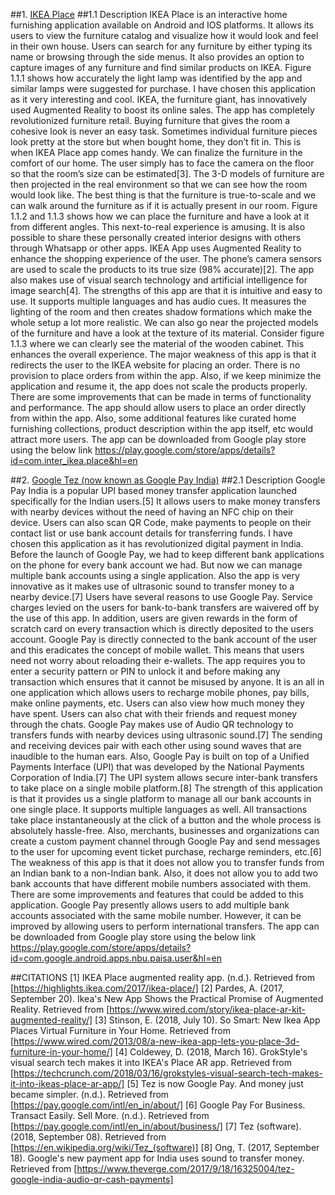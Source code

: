 ##1. [IKEA Place](https://play.google.com/store/apps/details?id=com.inter_ikea.place&hl=en) 
##1.1 Description
IKEA Place is an interactive home furnishing application available on Android and IOS platforms. It allows its users to view the furniture catalog and visualize how it would look and feel in their own house. Users can search for any furniture by either typing its name or browsing through the side menus. It also provides an option to capture images of any furniture and find similar products on IKEA. Figure 1.1.1 shows how accurately the light lamp was identified by the app and similar lamps were suggested for purchase.
I have chosen this application as it very interesting and cool. IKEA, the furniture giant, has innovatively used Augmented Reality to boost its online sales. The app has completely revolutionized furniture retail. 
Buying furniture that gives the room a cohesive look is never an easy task. Sometimes individual furniture pieces look pretty at the store but when bought home, they don’t fit in. This is when IKEA Place app comes handy. We can finalize the furniture in the comfort of our home. The user simply has to face the camera on the floor so that the room’s size can be estimated[3]. The 3-D models of furniture are then projected in the real environment so that we can see how the room would look like. The best thing is that the furniture is true-to-scale and we can walk around the furniture as if it is actually present in our room. Figure 1.1.2 and 1.1.3 shows how we can place the furniture and have a look at it from different angles. This next-to-real experience is amusing. It is also possible to share these personally created interior designs with others through Whatsapp or other apps. 
IKEA App uses Augmented Reality to enhance the shopping experience of the user. The phone’s camera sensors are used to scale the products to its true size (98% accurate)[2]. The app also makes use of visual search technology and artificial intelligence for image search[4].
The strengths of this app are that it is intuitive and easy to use. It supports multiple languages and has audio cues. It measures the lighting of the room and then creates shadow formations which make the whole setup a lot more realistic. We can also go near the projected models of the furniture and have a look at the texture of its material. Consider figure 1.1.3 where we can clearly see the material of the wooden cabinet. This enhances the overall experience. The major weakness of this app is that it redirects the user to the IKEA website for placing an order. There is no provision to place orders from within the app. Also, if we keep minimize the application and resume it, the app does not scale the products properly. 
There are some improvements that can be made in terms of functionality and performance. The app should allow users to place an order directly from within the app. Also, some additional features like curated home furnishing collections, product description within the app itself, etc would attract more users.
The app can be downloaded from Google play store using the below link https://play.google.com/store/apps/details?id=com.inter_ikea.place&hl=en

##2. [Google Tez (now known as Google Pay India)](https://play.google.com/store/apps/details?id=com.google.android.apps.nbu.paisa.user&hl=en)
##2.1 Description
Google Pay India is a popular UPI based money transfer application launched specifically for the Indian users.[5] It allows users to make money transfers with nearby devices without the need of having an NFC chip on their device. Users can also scan QR Code, make payments to people on their contact list or use bank account details for transferring funds.
I have chosen this application as it has revolutionized digital payment in India. Before the launch of Google Pay, we had to keep different bank applications on the phone for every bank account we had. But now we can manage multiple bank accounts using a single application. Also the app is very innovative as it makes use of ultrasonic sound to transfer money to a nearby device.[7]
Users have several reasons to use Google Pay. Service charges levied on the users for bank-to-bank transfers are waivered off by the use of this app. In addition, users are given rewards in the form of scratch card on every transaction which is directly deposited to the users account. Google Pay is directly connected to the bank account of the user and this eradicates the concept of mobile wallet. This means that users need not worry about reloading their e-wallets. The app requires you to enter a security pattern or PIN to unlock it and before making any transaction which ensures that it cannot be misused by anyone. It is an all in one application which allows users to recharge mobile phones, pay bills, make online payments, etc. Users can also view how much money they have spent. Users can also chat with their friends and request money through the chats.
Google Pay makes use of Audio QR technology to transfers funds with nearby devices using ultrasonic sound.[7] The sending and receiving devices pair with each other using sound waves that are inaudible to the human ears. Also, Google Pay is built on top of a Unified Payments Interface (UPI) that was developed by the National Payments Corporation of India.[7] The UPI system allows secure inter-bank transfers to take place on a single mobile platform.[8]
The strength of this application is that it provides us a single platform to manage all our bank accounts in one single place. It supports multiple languages as well. All transactions take place instantaneously at the click of a button and the whole process is absolutely hassle-free. Also, merchants, businesses and organizations can create a custom payment channel through Google Pay and send messages to the user for upcoming event ticket purchase, recharge reminders, etc.[6] The weakness of this app is that it does not allow you to transfer funds from an Indian bank to a non-Indian bank. Also, it does not allow you to add two bank accounts that have different mobile numbers associated with them.
There are some improvements and features that could be added to this application. Google Pay presently allows users to add multiple bank accounts associated with the same mobile number. However, it can be improved by allowing users to perform international transfers.
The app can be downloaded from Google play store using the below link https://play.google.com/store/apps/details?id=com.google.android.apps.nbu.paisa.user&hl=en

##CITATIONS
[1] IKEA Place augmented reality app. (n.d.). Retrieved from [https://highlights.ikea.com/2017/ikea-place/]
[2] Pardes, A. (2017, September 20). Ikea's New App Shows the Practical Promise of Augmented Reality. Retrieved from [https://www.wired.com/story/ikea-place-ar-kit-augmented-reality/]
[3] Stinson, E. (2018, July 10). So Smart: New Ikea App Places Virtual Furniture in Your Home. Retrieved from [https://www.wired.com/2013/08/a-new-ikea-app-lets-you-place-3d-furniture-in-your-home/]
[4] Coldewey, D. (2018, March 16). GrokStyle's visual search tech makes it into IKEA's Place AR app. Retrieved from [https://techcrunch.com/2018/03/16/grokstyles-visual-search-tech-makes-it-into-ikeas-place-ar-app/]
[5] Tez is now Google Pay. And money just became simpler. (n.d.). Retrieved from [https://pay.google.com/intl/en_in/about/]
[6] Google Pay For Business. Transact Easily. Sell More. (n.d.). Retrieved from [https://pay.google.com/intl/en_in/about/business/]
[7] Tez (software). (2018, September 08). Retrieved from [https://en.wikipedia.org/wiki/Tez_(software)]
[8] Ong, T. (2017, September 18). Google's new payment app for India uses sound to transfer money. Retrieved from [https://www.theverge.com/2017/9/18/16325004/tez-google-india-audio-qr-cash-payments]

